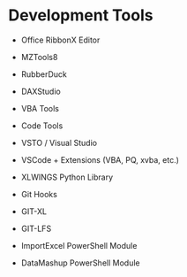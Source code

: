 # Development Tools

- Office RibbonX Editor
- MZTools8
- RubberDuck
- DAXStudio

- VBA Tools
- Code Tools

- VSTO / Visual Studio
- VSCode + Extensions (VBA, PQ, xvba, etc.)

- XLWINGS Python Library

- Git Hooks
- GIT-XL
- GIT-LFS

- ImportExcel PowerShell Module
- DataMashup PowerShell Module
